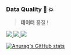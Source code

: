### Data Quality 📂 💥 

> __데이터__ 품질 !

<!--
**Limminsik/Limminsik** is a ✨ _special_ ✨ repository because its `README.md` (this file) appears on your GitHub profile.

Here are some ideas to get you started:

- 🔭 I’m currently working on Gachon University
- 🌱 I’m currently learning Computer Engineering
- 👯 I’m looking to collaborate on ...
- 🤔 I’m looking for help with ...
- 💬 Ask me about Data Analysis, Data Quality
- 📫 How to reach me: ms4002@gachon.ac.kr
- 😄 Pronouns: ...
- ⚡ Fun fact: ...
-->

<a href="https://markdong2.tistory.com/" target="_blank"><img src="https://img.shields.io/badge/Markdong2-000000?style=flat&logo=Tistory&logoColor=white"/>
<a href="https://www.instagram.com/lm_minsik/" target="_blank"><img src="https://img.shields.io/badge/lm_minsik-E4405F?style=flat&logo=Instagram&logoColor=white"/>
<a href="https://mail.naver.com/#%7B%22fClass%22%3A%22write%22%2C%22oParameter%22%3A%7B%22orderType%22%3A%22new%22%2C%22sMailList%22%3A%22%22%7D%7D" target="_blank"><img src="https://img.shields.io/badge/Naver-03C75A?style=flat&logo=Naver&logoColor=white"/>

![Anurag's GitHub stats](https://github-readme-stats.vercel.app/api?username=Limminsik&show_icons=true&theme=discord_old_blurple)

  

